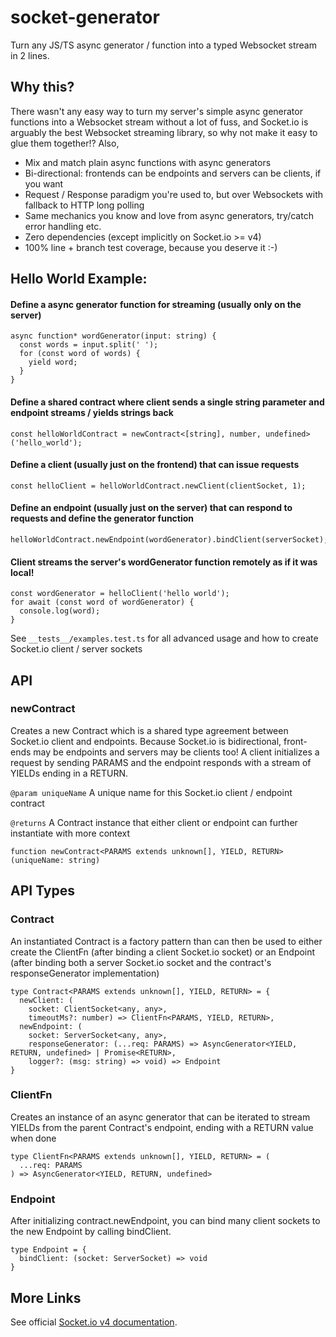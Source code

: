 # socket-generator

Turn any JS/TS async generator / function into a typed Websocket stream in 2 lines.

## Why this?

There wasn't any easy way to turn my server's simple async generator functions into a Websocket stream without a lot of fuss, and Socket.io is
arguably the best Websocket streaming library, so why not make it easy to glue them together!?  Also,

- Mix and match plain async functions with async generators
- Bi-directional: frontends can be endpoints and servers can be clients, if you want
- Request / Response paradigm you're used to, but over Websockets with fallback to HTTP long polling
- Same mechanics you know and love from async generators, try/catch error handling etc.
- Zero dependencies (except implicitly on Socket.io >= v4)
- 100% line + branch test coverage, because you deserve it :-)

## Hello World Example:

#### Define a async generator function for streaming (usually only on the server)
```
async function* wordGenerator(input: string) {
  const words = input.split(' ');
  for (const word of words) {
    yield word;
  }
}
```

#### Define a shared contract where client sends a single string parameter and endpoint streams / yields strings back
```
const helloWorldContract = newContract<[string], number, undefined>('hello_world');
```

#### Define a client (usually just on the frontend) that can issue requests
```
const helloClient = helloWorldContract.newClient(clientSocket, 1);
```

#### Define an endpoint (usually just on the server) that can respond to requests and define the generator function
```
helloWorldContract.newEndpoint(wordGenerator).bindClient(serverSocket);
```

#### Client streams the server's wordGenerator function remotely as if it was local!
```
const wordGenerator = helloClient('hello world');
for await (const word of wordGenerator) {
  console.log(word);
}
```

See `__tests__/examples.test.ts` for all advanced usage and how to create Socket.io client / server sockets

## API

### newContract

 Creates a new Contract which is a shared type agreement between Socket.io client and endpoints.  Because Socket.io is bidirectional, front-ends may be endpoints and servers may be clients too! A client
 initializes a request by sending PARAMS and the endpoint responds with a stream of YIELDs ending in a RETURN.
 
 `@param uniqueName` A unique name for this Socket.io client / endpoint contract

 `@returns` A Contract instance that either client or endpoint can further instantiate with more context


```
function newContract<PARAMS extends unknown[], YIELD, RETURN>(uniqueName: string)
```

## API Types

### Contract
 An instantiated Contract is a factory pattern than can then be used to either create the ClientFn (after
 binding a client Socket.io socket) or an Endpoint (after binding both a server Socket.io socket and
 the contract's responseGenerator implementation)
```
type Contract<PARAMS extends unknown[], YIELD, RETURN> = {
  newClient: (
    socket: ClientSocket<any, any>, 
    timeoutMs?: number) => ClientFn<PARAMS, YIELD, RETURN>,
  newEndpoint: (
    socket: ServerSocket<any, any>,
    responseGenerator: (...req: PARAMS) => AsyncGenerator<YIELD, RETURN, undefined> | Promise<RETURN>,
    logger?: (msg: string) => void) => Endpoint
}
```

### ClientFn

 Creates an instance of an async generator that can be iterated to stream YIELDs from the parent Contract's endpoint, ending with a RETURN value when done

```
type ClientFn<PARAMS extends unknown[], YIELD, RETURN> = (
  ...req: PARAMS
) => AsyncGenerator<YIELD, RETURN, undefined>
```

### Endpoint

After initializing contract.newEndpoint, you can bind many client sockets to the new Endpoint by calling bindClient.

```
type Endpoint = {
  bindClient: (socket: ServerSocket) => void
}
```

## More Links

See official [Socket.io v4 documentation](https://socket.io/docs/v4/).